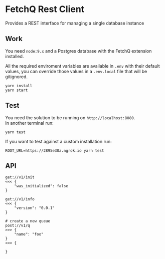 # FetchQ Rest Client

Provides a REST interface for managing a single database instance

## Work

You need `node:9.x` and a Postgres database with the FetchQ extension installed.

All the required enviroment variables are available in `.env` with their default
values, you can override those values in a `.env.local` file that will be gitignored.

```
yarn install
yarn start
```

## Test

You need the solution to be running on `http://localhost:8080`.  
In another terminal run:

```
yarn test
```

If you want to test against a custom installation run:

```
ROOT_URL=https://2895e30a.ngrok.io yarn test
```

## API

```
get://v1/init
<<< {
    "was_initialized": false
}

get://v1/info
<<< {
    "version": "0.0.1"
}

# create a new queue
post://v1/q 
>>> {
    "name": "foo"
}
<<< {
    
}

```